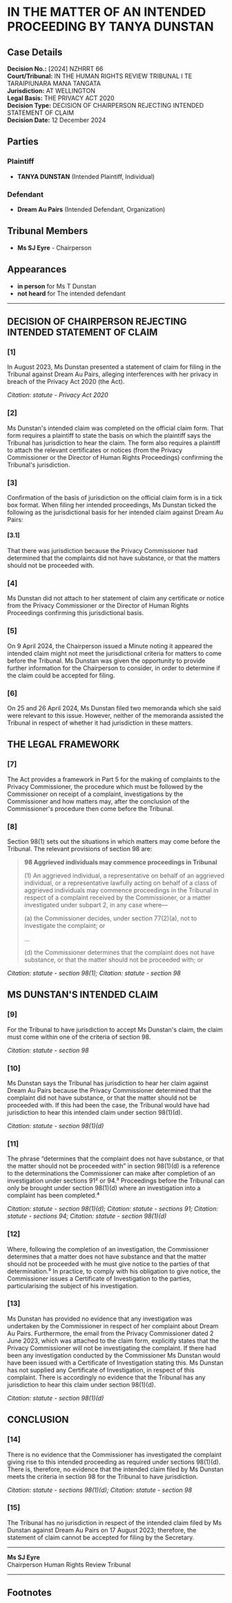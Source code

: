 # IN THE MATTER OF AN INTENDED PROCEEDING BY TANYA DUNSTAN

## Case Details

**Decision No.:** [2024] NZHRRT 66  
**Court/Tribunal:** IN THE HUMAN RIGHTS REVIEW TRIBUNAL I TE TARAIPIUNARA MANA TANGATA  
**Jurisdiction:** AT WELLINGTON  
**Legal Basis:** THE PRIVACY ACT 2020  
**Decision Type:** DECISION OF CHAIRPERSON REJECTING INTENDED STATEMENT OF CLAIM  
**Decision Date:** 12 December 2024  

## Parties

### Plaintiff
- **TANYA DUNSTAN** (Intended Plaintiff, Individual)

### Defendant
- **Dream Au Pairs** (Intended Defendant, Organization)

## Tribunal Members
- **Ms SJ Eyre** - Chairperson

## Appearances
- **in person** for Ms T Dunstan
- **not heard** for The intended defendant

---

## DECISION OF CHAIRPERSON REJECTING INTENDED STATEMENT OF CLAIM

### [1]
In August 2023, Ms Dunstan presented a statement of claim for filing in the Tribunal against Dream Au Pairs, alleging interferences with her privacy in breach of the Privacy Act 2020 (the Act).

*Citation: statute - Privacy Act 2020*

### [2]
Ms Dunstan's intended claim was completed on the official claim form. That form requires a plaintiff to state the basis on which the plaintiff says the Tribunal has jurisdiction to hear the claim. The form also requires a plaintiff to attach the relevant certificates or notices (from the Privacy Commissioner or the Director of Human Rights Proceedings) confirming the Tribunal's jurisdiction.

### [3]
Confirmation of the basis of jurisdiction on the official claim form is in a tick box format. When filing her intended proceedings, Ms Dunstan ticked the following as the jurisdictional basis for her intended claim against Dream Au Pairs:

#### [3.1]
That there was jurisdiction because the Privacy Commissioner had determined that the complaints did not have substance, or that the matters should not be proceeded with.

### [4]
Ms Dunstan did not attach to her statement of claim any certificate or notice from the Privacy Commissioner or the Director of Human Rights Proceedings confirming this jurisdictional basis.

### [5]
On 9 April 2024, the Chairperson issued a Minute noting it appeared the intended claim might not meet the jurisdictional criteria for matters to come before the Tribunal. Ms Dunstan was given the opportunity to provide further information for the Chairperson to consider, in order to determine if the claim could be accepted for filing.

### [6]
On 25 and 26 April 2024, Ms Dunstan filed two memoranda which she said were relevant to this issue. However, neither of the memoranda assisted the Tribunal in respect of whether it had jurisdiction in these matters.

## THE LEGAL FRAMEWORK

### [7]
The Act provides a framework in Part 5 for the making of complaints to the Privacy Commissioner, the procedure which must be followed by the Commissioner on receipt of a complaint, investigations by the Commissioner and how matters may, after the conclusion of the Commissioner's procedure then come before the Tribunal.

### [8]
Section 98(1) sets out the situations in which matters may come before the Tribunal. The relevant provisions of section 98 are:

> **98 Aggrieved individuals may commence proceedings in Tribunal**
>
> (1) An aggrieved individual, a representative on behalf of an aggrieved individual, or a representative lawfully acting on behalf of a class of aggrieved individuals may commence proceedings in the Tribunal in respect of a complaint received by the Commissioner, or a matter investigated under subpart 2, in any case where—
>
> (a) the Commissioner decides, under section 77(2)(a), not to investigate the complaint; or
>
> ... 
>
> (d) the Commissioner determines that the complaint does not have substance, or that the matter should not be proceeded with; or
>

*Citation: statute - section 98(1); Citation: statute - section 98*

## MS DUNSTAN'S INTENDED CLAIM

### [9]
For the Tribunal to have jurisdiction to accept Ms Dunstan's claim, the claim must come within one of the criteria of section 98.

*Citation: statute - section 98*

### [10]
Ms Dunstan says the Tribunal has jurisdiction to hear her claim against Dream Au Pairs because the Privacy Commissioner determined that the complaint did not have substance, or that the matter should not be proceeded with. If this had been the case, the Tribunal would have had jurisdiction to hear this intended claim under section 98(1)(d).

*Citation: statute - section 98(1)(d)*

### [11]
The phrase “determines that the complaint does not have substance, or that the matter should not be proceeded with” in section 98(1)(d) is a reference to the determinations the Commissioner can make after completion of an investigation under sections 91² or 94.³ Proceedings before the Tribunal can only be brought under section 98(1)(d) where an investigation into a complaint has been completed.⁴

*Citation: statute - section 98(1)(d); Citation: statute - sections 91; Citation: statute - sections 94; Citation: statute - section 98(1)(d)*

### [12]
Where, following the completion of an investigation, the Commissioner determines that a matter does not have substance and that the matter should not be proceeded with he must give notice to the parties of that determination.⁵ In practice, to comply with his obligation to give notice, the Commissioner issues a Certificate of Investigation to the parties, particularising the subject of his investigation.

### [13]
Ms Dunstan has provided no evidence that any investigation was undertaken by the Commissioner in respect of her complaint about Dream Au Pairs. Furthermore, the email from the Privacy Commissioner dated 2 June 2023, which was attached to the claim form, explicitly states that the Privacy Commissioner will not be investigating the complaint. If there had been any investigation conducted by the Commissioner Ms Dunstan would have been issued with a Certificate of Investigation stating this. Ms Dunstan has not supplied any Certificate of Investigation, in respect of this complaint. There is accordingly no evidence that the Tribunal has any jurisdiction to hear this claim under section 98(1)(d).

*Citation: statute - section 98(1)(d)*

## CONCLUSION

### [14]
There is no evidence that the Commissioner has investigated the complaint giving rise to this intended proceeding as required under sections 98(1)(d). There is, therefore, no evidence that the intended claim filed by Ms Dunstan meets the criteria in section 98 for the Tribunal to have jurisdiction.

*Citation: statute - sections 98(1)(d); Citation: statute - section 98*

### [15]
The Tribunal has no jurisdiction in respect of the intended claim filed by Ms Dunstan against Dream Au Pairs on 17 August 2023; therefore, the statement of claim cannot be accepted for filing by the Secretary.

---

**Ms SJ Eyre**  
Chairperson Human Rights Review Tribunal

---

## Footnotes

[^1]: This decision is to be cited as Re Dunstan (Rejection of Statement of Claim No. 3) [2024] NZHRRT 66.
[^2]: Sections 91(2)(a)(ii) and 91(2)(b)(ii).
[^3]: Sections 94(1)(a)(ii) and 94(1)(b)(ii).
[^4]: Section 98(4) requires those proceedings to be commenced within six months after notice was given under ss 91(7) or 94(6).
[^5]: Section 91(7).

